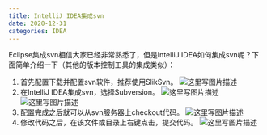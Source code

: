 ```yaml
---
title: IntelliJ IDEA集成svn
date: 2020-12-31
categories: IDEA
---
```


Eclipse集成svn相信大家已经非常熟悉了，但是IntelliJ IDEA如何集成svn呢？下面简单介绍一下（其他的版本控制工具的集成类似）：
1. 首先配置下载并配置svn软件，推荐使用SlikSvn。
![这里写图片描述](http://img.blog.csdn.net/20150822170607526)
2. 在IntelliJ IDEA集成svn，选择Subversion。
![这里写图片描述](http://img.blog.csdn.net/20150822164456939)
![这里写图片描述](http://img.blog.csdn.net/20150822165158459)
3. 配置完成之后就可以从svn服务器上checkout代码。
![这里写图片描述](http://img.blog.csdn.net/20150822165347095)
4. 修改代码之后，在该文件或目录上右键点击，提交代码。
![这里写图片描述](http://img.blog.csdn.net/20150822170103378)
